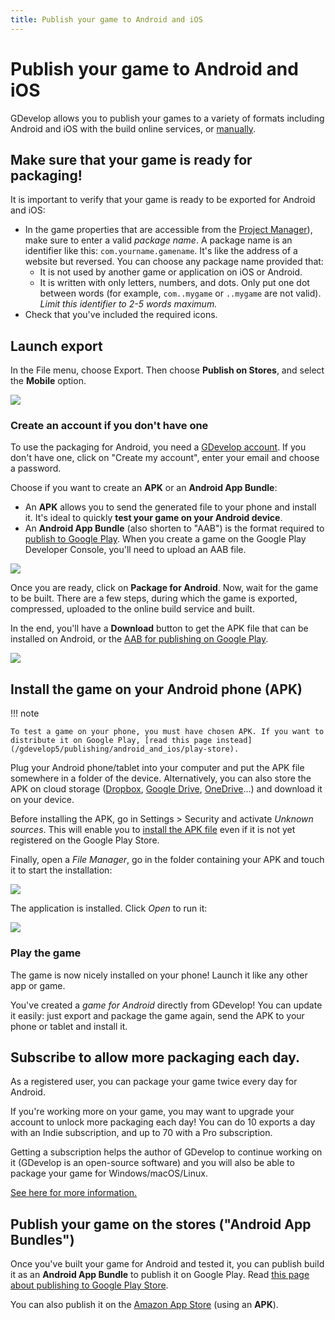 ```yaml
---
title: Publish your game to Android and iOS
---
```

# Publish your game to Android and iOS

GDevelop allows you to publish your games to a variety of formats including Android and iOS with the build online services, or [manually](/gdevelop5/publishing/android_and_ios_with_cordova).

## Make sure that your game is ready for packaging!

It is important to verify that your game is ready to be exported for Android and iOS:

* In the game properties that are accessible from the [Project Manager](/gdevelop5/interface)), make sure to enter a valid _package name_. A package name is an identifier like this: `com.yourname.gamename`. It's like the address of a website but reversed. You can choose any package name provided that:
    * It is not used by another game or application on iOS or Android.
    * It is written with only letters, numbers, and dots. Only put one dot between words (for example, `com..mygame` or `..mygame` are not valid). _Limit this identifier to 2-5 words maximum._
* Check that you've included the required icons.

## Launch export

In the File menu, choose Export. Then choose **Publish on Stores**,  and select the **Mobile** option.

![](/gdevelop5/publishing/publish-mobile-locate.gif)

### Create an account if you don't have one

To use the packaging for Android, you need a [GDevelop account](/gdevelop5/interface/profile). If you don't have one, click on "Create my account", enter your email and choose a password.

Choose if you want to create an **APK** or an **Android App Bundle**:

- An **APK** allows you to send the generated file to your phone and install it. It's ideal to quickly **test your game on your Android device**.
- An **Android App Bundle** (also shorten to "AAB") is the format required to [publish to Google Play](/gdevelop5/publishing/android_and_ios/play-store). When you create a game on the Google Play Developer Console, you'll need to upload an AAB file.

![](/gdevelop5/publishing/publish-mobile-options.png)

Once you are ready, click on **Package for Android**. Now, wait for the game to be built. There are a few steps, during which the game is exported, compressed, uploaded to the online build service and built.

In the end, you'll have a **Download** button to get the APK file that can be installed on Android, or the [AAB for publishing on Google Play](/gdevelop5/publishing/android_and_ios/play-store).

![](/gdevelop5/publishing/publish-mobile-export.gif)

## Install the game on your Android phone (APK)

!!! note

    To test a game on your phone, you must have chosen APK. If you want to distribute it on Google Play, [read this page instead](/gdevelop5/publishing/android_and_ios/play-store).

Plug your Android phone/tablet into your computer and put the APK file somewhere in a folder of the device. Alternatively, you can also store the APK on cloud storage ([Dropbox](https://www.dropbox.com/), [Google Drive](http://drive.google.com/), [OneDrive](https://onedrive.live.com/about/en-in/)...) and download it on your device.

Before installing the APK, go in Settings > Security and activate _Unknown sources_. This will enable you to [install the APK file](https://developer.android.com/studio/publish#publishing-unknown) even if it is not yet registered on the Google Play Store.

Finally, open a _File Manager_, go in the folder containing your APK and touch it to start the installation:

![](/gdevelop5/publishing/android-file-manager.png)

The application is installed. Click _Open_ to run it:

![](/gdevelop5/publishing/android-app-installed.png)

### Play the game

The game is now nicely installed on your phone! Launch it like any other app or game.

You've created a _game for Android_ directly from GDevelop! You can update it easily: just export and package the game again, send the APK to your phone or tablet and install it.

## Subscribe to allow more packaging each day.

As a registered user, you can package your game twice every day for Android.

If you're working more on your game, you may want to upgrade your account to unlock more packaging each day! You can do 10 exports a day with an Indie subscription, and up to 70 with a Pro subscription.

Getting a subscription helps the author of GDevelop to continue working on it (GDevelop is an open-source software) and you will also be able to package your game for Windows/macOS/Linux.

[See here for more information.](https://wiki.gdevelop.io/gdevelop5/interface/profile)

## Publish your game on the stores ("Android App Bundles")

Once you've built your game for Android and tested it, you can publish build it as an **Android App Bundle** to publish it on Google Play. Read [this page about publishing to Google Play Store](/gdevelop5/publishing/android_and_ios/play-store).

You can also publish it on the [Amazon App Store](/gdevelop5/publishing/publishing-to-amazon-app-store) (using an **APK**).